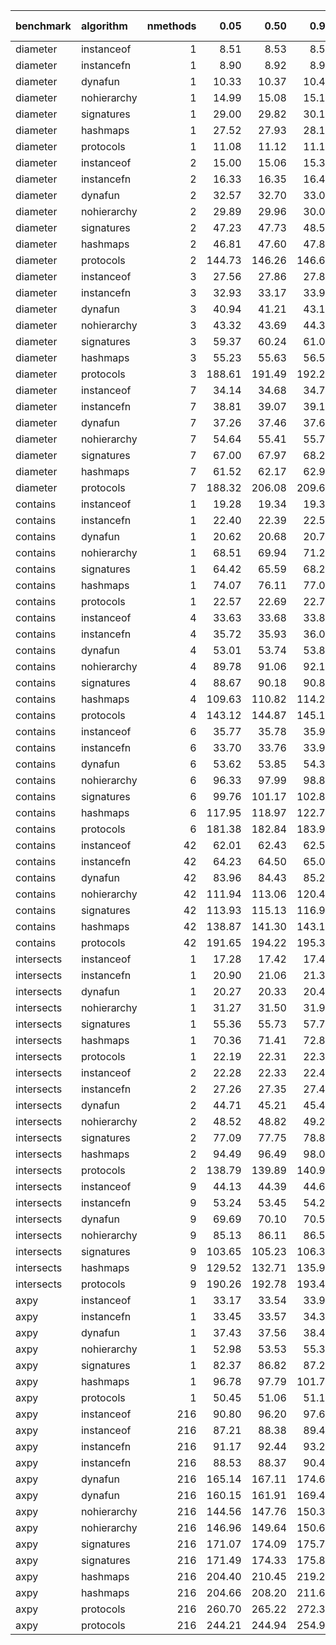 |benchmark  |algorithm   | nmethods|   0.05|   0.50|   0.95|   mean| overhead 0.05| overhead 0.50| overhead 0.95| overhead mean| ns per op| overhead ns per op|
|:----------|:-----------|--------:|------:|------:|------:|------:|-------------:|-------------:|-------------:|-------------:|---------:|------------------:|
|diameter   |instanceof  |        1|   8.51|   8.53|   8.55|   8.53|          0.00|          0.00|          0.00|          0.00|      8.14|               0.00|
|diameter   |instancefn  |        1|   8.90|   8.92|   8.97|   8.94|          0.01|          0.01|          0.01|          0.01|      8.52|               0.38|
|diameter   |dynafun     |        1|  10.33|  10.37|  10.41|  10.37|          0.03|          0.03|          0.03|          0.03|      9.89|               1.75|
|diameter   |nohierarchy |        1|  14.99|  15.08|  15.12|  15.05|          0.10|          0.10|          0.10|          0.10|     14.36|               6.22|
|diameter   |signatures  |        1|  29.00|  29.82|  30.11|  29.59|          0.31|          0.32|          0.32|          0.31|     28.22|              20.09|
|diameter   |hashmaps    |        1|  27.52|  27.93|  28.15|  27.85|          0.29|          0.29|          0.29|          0.29|     26.56|              18.43|
|diameter   |protocols   |        1|  11.08|  11.12|  11.13|  11.11|          0.04|          0.04|          0.04|          0.04|     10.59|               2.46|
|diameter   |instanceof  |        2|  15.00|  15.06|  15.33|  15.12|          0.00|          0.00|          0.00|          0.00|     14.41|               0.00|
|diameter   |instancefn  |        2|  16.33|  16.35|  16.46|  16.41|          0.02|          0.02|          0.02|          0.02|     15.65|               1.24|
|diameter   |dynafun     |        2|  32.57|  32.70|  33.06|  32.81|          0.26|          0.26|          0.26|          0.26|     31.29|              16.87|
|diameter   |nohierarchy |        2|  29.89|  29.96|  30.05|  29.97|          0.22|          0.22|          0.21|          0.22|     28.58|              14.17|
|diameter   |signatures  |        2|  47.23|  47.73|  48.53|  47.88|          0.48|          0.48|          0.48|          0.48|     45.66|              31.25|
|diameter   |hashmaps    |        2|  46.81|  47.60|  47.84|  47.34|          0.47|          0.47|          0.47|          0.47|     45.15|              30.73|
|diameter   |protocols   |        2| 144.73| 146.26| 146.69| 145.79|          1.92|          1.91|          1.90|          1.91|    139.03|             124.62|
|diameter   |instanceof  |        3|  27.56|  27.86|  27.87|  27.80|          0.00|          0.00|          0.00|          0.00|     26.51|               0.00|
|diameter   |instancefn  |        3|  32.93|  33.17|  33.96|  33.37|          0.08|          0.08|          0.09|          0.09|     31.83|               5.32|
|diameter   |dynafun     |        3|  40.94|  41.21|  43.16|  41.72|          0.21|          0.20|          0.23|          0.21|     39.78|              13.27|
|diameter   |nohierarchy |        3|  43.32|  43.69|  44.32|  43.83|          0.25|          0.24|          0.25|          0.25|     41.80|              15.29|
|diameter   |signatures  |        3|  59.37|  60.24|  61.00|  60.14|          0.50|          0.49|          0.50|          0.50|     57.35|              30.84|
|diameter   |hashmaps    |        3|  55.23|  55.63|  56.54|  55.88|          0.43|          0.42|          0.43|          0.43|     53.29|              26.78|
|diameter   |protocols   |        3| 188.61| 191.49| 192.28| 190.59|          2.53|          2.47|          2.49|          2.51|    181.76|             155.25|
|diameter   |instanceof  |        7|  34.14|  34.68|  34.79|  34.65|          0.00|          0.00|          0.00|          0.00|     33.04|               0.00|
|diameter   |instancefn  |        7|  38.81|  39.07|  39.18|  39.03|          0.08|          0.08|          0.07|          0.08|     37.22|               4.18|
|diameter   |dynafun     |        7|  37.26|  37.46|  37.64|  37.44|          0.05|          0.05|          0.05|          0.05|     35.71|               2.66|
|diameter   |nohierarchy |        7|  54.64|  55.41|  55.76|  55.18|          0.36|          0.36|          0.35|          0.35|     52.62|              19.58|
|diameter   |signatures  |        7|  67.00|  67.97|  68.20|  67.61|          0.57|          0.58|          0.56|          0.57|     64.48|              31.44|
|diameter   |hashmaps    |        7|  61.52|  62.17|  62.96|  62.10|          0.48|          0.48|          0.47|          0.47|     59.22|              26.18|
|diameter   |protocols   |        7| 188.32| 206.08| 209.66| 201.83|          2.69|          2.98|          2.95|          2.87|    192.48|             159.43|
|contains   |instanceof  |        1|  19.28|  19.34|  19.37|  19.33|          0.00|          0.00|          0.00|          0.00|     18.44|               0.00|
|contains   |instancefn  |        1|  22.40|  22.39|  22.55|  22.48|          0.01|          0.01|          0.01|          0.01|     21.44|               3.00|
|contains   |dynafun     |        1|  20.62|  20.68|  20.78|  20.70|          0.00|          0.00|          0.00|          0.00|     19.75|               1.31|
|contains   |nohierarchy |        1|  68.51|  69.94|  71.26|  69.95|          0.14|          0.14|          0.14|          0.14|     66.71|              48.27|
|contains   |signatures  |        1|  64.42|  65.59|  68.21|  66.13|          0.13|          0.13|          0.14|          0.13|     63.07|              44.63|
|contains   |hashmaps    |        1|  74.07|  76.11|  77.00|  75.53|          0.15|          0.16|          0.16|          0.16|     72.03|              53.59|
|contains   |protocols   |        1|  22.57|  22.69|  22.73|  22.65|          0.01|          0.01|          0.01|          0.01|     21.60|               3.17|
|contains   |instanceof  |        4|  33.63|  33.68|  33.86|  33.75|          0.00|          0.00|          0.00|          0.00|     32.18|               0.00|
|contains   |instancefn  |        4|  35.72|  35.93|  36.04|  35.89|          0.00|          0.00|          0.00|          0.00|     34.22|               2.04|
|contains   |dynafun     |        4|  53.01|  53.74|  53.81|  53.42|          0.04|          0.04|          0.04|          0.04|     50.94|              18.76|
|contains   |nohierarchy |        4|  89.78|  91.06|  92.13|  91.00|          0.11|          0.11|          0.11|          0.11|     86.79|              54.61|
|contains   |signatures  |        4|  88.67|  90.18|  90.89|  89.84|          0.11|          0.11|          0.11|          0.11|     85.68|              53.50|
|contains   |hashmaps    |        4| 109.63| 110.82| 114.23| 111.88|          0.15|          0.15|          0.15|          0.15|    106.70|              74.52|
|contains   |protocols   |        4| 143.12| 144.87| 145.11| 144.14|          0.22|          0.21|          0.21|          0.21|    137.46|             105.28|
|contains   |instanceof  |        6|  35.77|  35.78|  35.97|  35.87|          0.00|          0.00|          0.00|          0.00|     34.21|               0.00|
|contains   |instancefn  |        6|  33.70|  33.76|  33.97|  33.84|          0.00|          0.00|          0.00|          0.00|     32.27|              -1.94|
|contains   |dynafun     |        6|  53.62|  53.85|  54.32|  53.95|          0.03|          0.03|          0.03|          0.03|     51.45|              17.24|
|contains   |nohierarchy |        6|  96.33|  97.99|  98.85|  97.64|          0.12|          0.12|          0.12|          0.12|     93.12|              58.91|
|contains   |signatures  |        6|  99.76| 101.17| 102.89| 101.22|          0.12|          0.12|          0.13|          0.13|     96.53|              62.32|
|contains   |hashmaps    |        6| 117.95| 118.97| 122.74| 120.24|          0.16|          0.16|          0.16|          0.16|    114.67|              80.45|
|contains   |protocols   |        6| 181.38| 182.84| 183.98| 182.76|          0.28|          0.28|          0.28|          0.28|    174.29|             140.08|
|contains   |instanceof  |       42|  62.01|  62.43|  62.54|  62.31|          0.00|          0.00|          0.00|          0.00|     59.42|               0.00|
|contains   |instancefn  |       42|  64.23|  64.50|  65.05|  64.63|          0.00|          0.00|          0.00|          0.00|     61.64|               2.21|
|contains   |dynafun     |       42|  83.96|  84.43|  85.22|  84.64|          0.04|          0.04|          0.04|          0.04|     80.72|              21.30|
|contains   |nohierarchy |       42| 111.94| 113.06| 120.42| 114.83|          0.10|          0.10|          0.11|          0.11|    109.51|              50.09|
|contains   |signatures  |       42| 113.93| 115.13| 116.93| 115.48|          0.11|          0.11|          0.11|          0.11|    110.13|              50.71|
|contains   |hashmaps    |       42| 138.87| 141.30| 143.11| 141.00|          0.16|          0.16|          0.16|          0.16|    134.47|              75.05|
|contains   |protocols   |       42| 191.65| 194.22| 195.36| 193.88|          0.26|          0.26|          0.26|          0.26|    184.89|             125.47|
|intersects |instanceof  |        1|  17.28|  17.42|  17.46|  17.41|          0.00|          0.00|          0.00|          0.00|     16.61|               0.00|
|intersects |instancefn  |        1|  20.90|  21.06|  21.31|  21.06|          0.01|          0.01|          0.01|          0.01|     20.08|               3.48|
|intersects |dynafun     |        1|  20.27|  20.33|  20.42|  20.35|          0.01|          0.01|          0.01|          0.01|     19.41|               2.80|
|intersects |nohierarchy |        1|  31.27|  31.50|  31.93|  31.61|          0.03|          0.03|          0.03|          0.03|     30.15|              13.54|
|intersects |signatures  |        1|  55.36|  55.73|  57.76|  56.52|          0.09|          0.09|          0.09|          0.09|     53.91|              37.30|
|intersects |hashmaps    |        1|  70.36|  71.41|  72.87|  71.73|          0.12|          0.12|          0.13|          0.12|     68.41|              51.81|
|intersects |protocols   |        1|  22.19|  22.31|  22.35|  22.27|          0.01|          0.01|          0.01|          0.01|     21.23|               4.63|
|intersects |instanceof  |        2|  22.28|  22.33|  22.42|  22.35|          0.00|          0.00|          0.00|          0.00|     21.32|               0.00|
|intersects |instancefn  |        2|  27.26|  27.35|  27.48|  27.38|          0.01|          0.01|          0.01|          0.01|     26.11|               4.80|
|intersects |dynafun     |        2|  44.71|  45.21|  45.42|  45.07|          0.04|          0.04|          0.04|          0.04|     42.98|              21.67|
|intersects |nohierarchy |        2|  48.52|  48.82|  49.26|  48.89|          0.05|          0.04|          0.04|          0.04|     46.63|              25.31|
|intersects |signatures  |        2|  77.09|  77.75|  78.81|  77.97|          0.09|          0.09|          0.09|          0.09|     74.36|              53.05|
|intersects |hashmaps    |        2|  94.49|  96.49|  98.00|  96.28|          0.12|          0.13|          0.13|          0.12|     91.82|              70.50|
|intersects |protocols   |        2| 138.79| 139.89| 140.97| 139.92|          0.20|          0.20|          0.20|          0.20|    133.44|             112.12|
|intersects |instanceof  |        9|  44.13|  44.39|  44.65|  44.39|          0.00|          0.00|          0.00|          0.00|     42.33|               0.00|
|intersects |instancefn  |        9|  53.24|  53.45|  54.22|  53.72|          0.02|          0.02|          0.02|          0.02|     51.23|               8.90|
|intersects |dynafun     |        9|  69.69|  70.10|  70.55|  70.12|          0.05|          0.05|          0.04|          0.05|     66.87|              24.54|
|intersects |nohierarchy |        9|  85.13|  86.11|  86.54|  85.90|          0.07|          0.07|          0.07|          0.07|     81.92|              39.59|
|intersects |signatures  |        9| 103.65| 105.23| 106.39| 105.16|          0.11|          0.11|          0.11|          0.11|    100.29|              57.96|
|intersects |hashmaps    |        9| 129.52| 132.71| 135.95| 132.81|          0.15|          0.15|          0.16|          0.15|    126.66|              84.33|
|intersects |protocols   |        9| 190.26| 192.78| 193.44| 191.98|          0.26|          0.26|          0.26|          0.26|    183.08|             140.75|
|axpy       |instanceof  |        1|  33.17|  33.54|  33.90|  33.35|          0.00|          0.00|          0.00|          0.00|     31.81|               0.00|
|axpy       |instancefn  |        1|  33.45|  33.57|  34.36|  33.85|          0.00|          0.00|          0.00|          0.00|     32.29|               0.48|
|axpy       |dynafun     |        1|  37.43|  37.56|  38.40|  37.93|          0.01|          0.01|          0.01|          0.01|     36.17|               4.36|
|axpy       |nohierarchy |        1|  52.98|  53.53|  55.38|  53.92|          0.06|          0.06|          0.06|          0.06|     51.42|              19.61|
|axpy       |signatures  |        1|  82.37|  86.82|  87.26|  85.18|          0.15|          0.16|          0.16|          0.16|     81.24|              49.43|
|axpy       |hashmaps    |        1|  96.78|  97.79| 101.73|  99.04|          0.20|          0.20|          0.20|          0.20|     94.46|              62.65|
|axpy       |protocols   |        1|  50.45|  51.06|  51.16|  50.81|          0.05|          0.05|          0.05|          0.05|     48.45|              16.64|
|axpy       |instanceof  |      216|  90.80|  96.20|  97.67|  94.05|          0.00|          0.00|          0.00|          0.00|     89.69|               0.00|
|axpy       |instanceof  |      216|  87.21|  88.38|  89.40|  88.37|          0.00|          0.00|          0.00|          0.00|     84.27|               0.00|
|axpy       |instancefn  |      216|  91.17|  92.44|  93.23|  92.26|          0.00|         -0.01|         -0.01|          0.00|     87.98|              -1.71|
|axpy       |instancefn  |      216|  88.53|  88.37|  90.43|  89.54|          0.00|          0.00|          0.00|          0.00|     85.39|               1.12|
|axpy       |dynafun     |      216| 165.14| 167.11| 174.68| 168.67|          0.14|          0.13|          0.14|          0.14|    160.86|              71.16|
|axpy       |dynafun     |      216| 160.15| 161.91| 169.43| 164.00|          0.22|          0.22|          0.23|          0.22|    156.40|              72.12|
|axpy       |nohierarchy |      216| 144.56| 147.76| 150.39| 147.85|          0.10|          0.10|          0.10|          0.10|    141.00|              51.31|
|axpy       |nohierarchy |      216| 146.96| 149.64| 150.61| 148.77|          0.18|          0.18|          0.18|          0.18|    141.88|              57.60|
|axpy       |signatures  |      216| 171.07| 174.09| 175.79| 173.58|          0.15|          0.14|          0.14|          0.15|    165.54|              75.84|
|axpy       |signatures  |      216| 171.49| 174.33| 175.83| 173.68|          0.25|          0.26|          0.25|          0.25|    165.63|              81.36|
|axpy       |hashmaps    |      216| 204.40| 210.45| 219.22| 212.13|          0.21|          0.21|          0.22|          0.22|    202.30|             112.61|
|axpy       |hashmaps    |      216| 204.66| 208.20| 211.68| 208.12|          0.35|          0.36|          0.35|          0.35|    198.48|             114.20|
|axpy       |protocols   |      216| 260.70| 265.22| 272.35| 265.88|          0.32|          0.31|          0.32|          0.32|    253.57|             163.87|
|axpy       |protocols   |      216| 244.21| 244.94| 254.97| 249.75|          0.47|          0.46|          0.48|          0.48|    238.18|             153.90|
